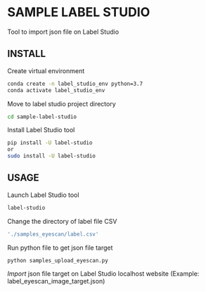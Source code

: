 # SAMPLE LABEL STUDIO

Tool to import json file on Label Studio

## INSTALL
Create virtual environment
```bash
conda create -n label_studio_env python=3.7
conda activate label_studio_env
```

Move to label studio project directory
```bash
cd sample-label-studio
```

Install Label Studio tool
```bash
pip install -U label-studio
or
sudo install -U label-studio
```

## USAGE
Launch Label Studio tool
```bash
label-studio
```
Change the directory of label file CSV
```bash
'./samples_eyescan/label.csv'
```

Run python file to get json file target
```bash
python samples_upload_eyescan.py
```

*Import* json file target on Label Studio localhost website
    (Example: label_eyescan_image_target.json)

